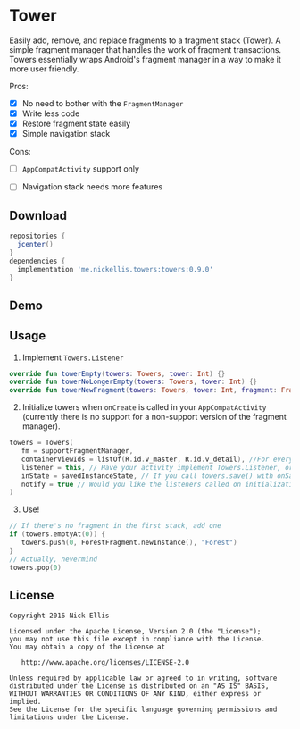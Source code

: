 # Tower
Easily add, remove, and replace fragments to a fragment stack (Tower). A simple fragment manager that handles the work 
of fragment transactions. Towers essentially wraps Android's fragment manager in a way to make it more user friendly.

Pros:
- [x] No need to bother with the `FragmentManager`
- [x] Write less code
- [x] Restore fragment state easily 
- [x] Simple navigation stack

Cons:
- [ ] `AppCompatActivity` support only
- [ ] Navigation stack needs more features


## Download
```groovy
repositories {
  jcenter()
}
dependencies {
  implementation 'me.nickellis.towers:towers:0.9.0'
}
```

## Demo

## Usage
1. Implement `Towers.Listener`
```kotlin
override fun towerEmpty(towers: Towers, tower: Int) {}
override fun towerNoLongerEmpty(towers: Towers, tower: Int) {}
override fun towerNewFragment(towers: Towers, tower: Int, fragment: Fragment, title: String?) {}
```

2. Initialize towers when `onCreate` is called in your `AppCompatActivity` (currently there is no support for a 
non-support version of the fragment manager).
```kotlin
towers = Towers(
   fm = supportFragmentManager,
   containerViewIds = listOf(R.id.v_master, R.id.v_detail), //For every container ID given, a nav stack is created
   listener = this, // Have your activity implement Towers.Listener, or an object of your choosing.
   inState = savedInstanceState, // If you call towers.save() with onSaveInstanceState, it will automatically restore here!
   notify = true // Would you like the listeners called on initialization?
)
```
3. Use!
```kotlin
// If there's no fragment in the first stack, add one    
if (towers.emptyAt(0)) { 
   towers.push(0, ForestFragment.newInstance(), "Forest")
}
// Actually, nevermind
towers.pop(0)
```


License
-------

    Copyright 2016 Nick Ellis

    Licensed under the Apache License, Version 2.0 (the "License");
    you may not use this file except in compliance with the License.
    You may obtain a copy of the License at

       http://www.apache.org/licenses/LICENSE-2.0

    Unless required by applicable law or agreed to in writing, software
    distributed under the License is distributed on an "AS IS" BASIS,
    WITHOUT WARRANTIES OR CONDITIONS OF ANY KIND, either express or implied.
    See the License for the specific language governing permissions and
    limitations under the License.
